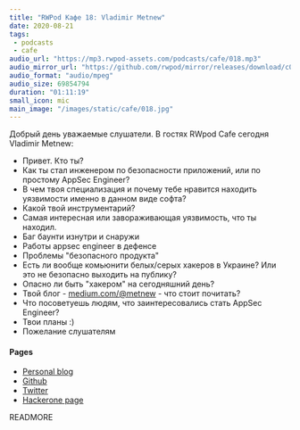```yaml
---
title: "RWPod Кафе 18: Vladimir Metnew"
date: 2020-08-21
tags:
 - podcasts
 - cafe
audio_url: "https://mp3.rwpod-assets.com/podcasts/cafe/018.mp3"
audio_mirror_url: "https://github.com/rwpod/mirror/releases/download/c018/018.mp3"
audio_format: "audio/mpeg"
audio_size: 69854794
duration: "01:11:19"
small_icon: mic
main_image: "/images/static/cafe/018.jpg"
---
```


Добрый день уважаемые слушатели. В гостях RWpod Cafe сегодня Vladimir Metnew:

 - Привет. Кто ты?
 - Как ты стал инженером по безопасности приложений, или по простому AppSec Engineer?
 - В чем твоя специализация и почему тебе нравится находить уязвимости именно в данном виде софта?
 - Какой твой инструментарий?
 - Самая интересная или завораживающая уязвимость, что ты находил.
 - Баг баунти изнутри и снаружи
 - Работы appsec engineer в дефенсе
 - Проблемы "безопасного продукта"
 - Есть ли вообще комьюнити белых/серых хакеров в Украине? Или это не безопасно выходить на публику?
 - Опасно ли быть "хакером" на сегодняшний день?
 - Твой блог - [medium.com/@metnew](https://medium.com/@metnew) - что стоит почитать?
 - Что посоветуешь людям, что заинтересовались стать AppSec Engineer?
 - Твои планы :)
 - Пожелание слушателям

#### Pages

 - [Personal blog](https://medium.com/@metnew)
 - [Github](https://github.com/Metnew)
 - [Twitter](https://twitter.com/vladimir_metnew)
 - [Hackerone page](https://hackerone.com/metnew)

READMORE
